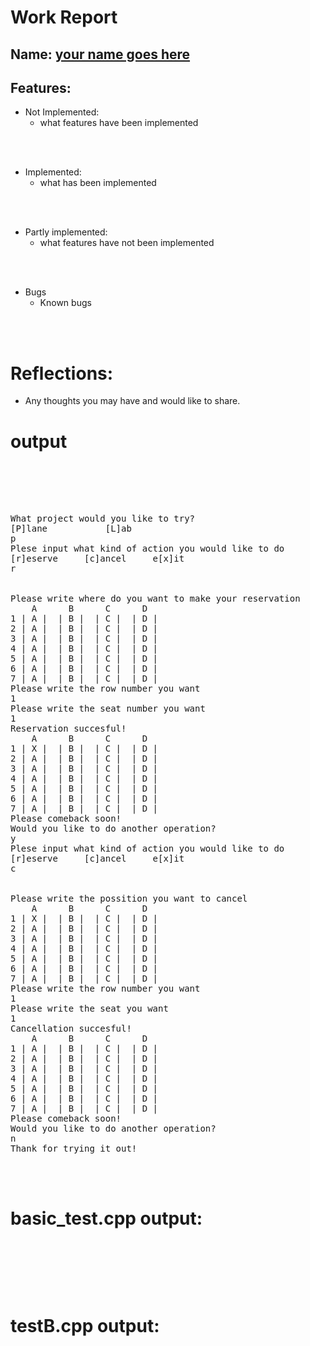 
# Work Report

## Name: <ins> your name goes here </ins>

## Features:

- Not Implemented:
  - what features have been implemented

<br><br>

- Implemented:
  - what has been implemented

<br><br>

- Partly implemented:
  - what features have not been implemented

<br><br>

- Bugs
  - Known bugs

<br><br>

# Reflections:

- Any thoughts you may have and would like to share.

# **output**
<pre>
<br/><br/><br/><br/>
What project would you like to try?
[P]lane           [L]ab
p
Plese input what kind of action you would like to do
[r]eserve     [c]ancel     e[x]it
r


Please write where do you want to make your reservation
    A      B      C      D
1 | A |  | B |  | C |  | D |
2 | A |  | B |  | C |  | D |
3 | A |  | B |  | C |  | D |
4 | A |  | B |  | C |  | D |
5 | A |  | B |  | C |  | D |
6 | A |  | B |  | C |  | D |
7 | A |  | B |  | C |  | D |
Please write the row number you want
1
Please write the seat number you want
1
Reservation succesful!
    A      B      C      D
1 | X |  | B |  | C |  | D |
2 | A |  | B |  | C |  | D |
3 | A |  | B |  | C |  | D |
4 | A |  | B |  | C |  | D |
5 | A |  | B |  | C |  | D |
6 | A |  | B |  | C |  | D |
7 | A |  | B |  | C |  | D |
Please comeback soon!
Would you like to do another operation?
y
Plese input what kind of action you would like to do
[r]eserve     [c]ancel     e[x]it
c


Please write the possition you want to cancel
    A      B      C      D
1 | X |  | B |  | C |  | D |
2 | A |  | B |  | C |  | D |
3 | A |  | B |  | C |  | D |
4 | A |  | B |  | C |  | D |
5 | A |  | B |  | C |  | D |
6 | A |  | B |  | C |  | D |
7 | A |  | B |  | C |  | D |
Please write the row number you want
1
Please write the seat you want
1
Cancellation succesful!
    A      B      C      D
1 | A |  | B |  | C |  | D |
2 | A |  | B |  | C |  | D |
3 | A |  | B |  | C |  | D |
4 | A |  | B |  | C |  | D |
5 | A |  | B |  | C |  | D |
6 | A |  | B |  | C |  | D |
7 | A |  | B |  | C |  | D |
Please comeback soon!
Would you like to do another operation?
n
Thank for trying it out!
</pre>


<br/><br/>

# basic_test.cpp output:
<pre>
<br/><br/><br/><br/>
</pre>
# testB.cpp output:
<pre>
<br/><br/><br/><br/>
</pre>


